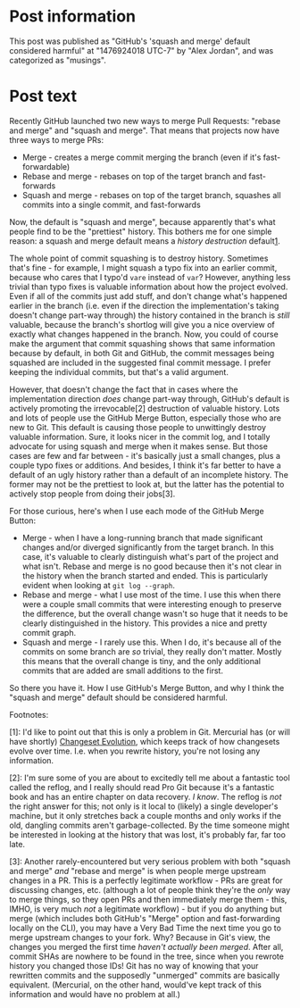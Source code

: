# Post information

This post was published as "GitHub's 'squash and merge' default considered harmful" at "1476924018 UTC-7" by "Alex Jordan", and was categorized as "musings".

# Post text

Recently GitHub launched two new ways to merge Pull Requests: "rebase and merge" and "squash and merge". That means that projects now have three ways to merge PRs:

* Merge - creates a merge commit merging the branch (even if it's fast-forwardable)
* Rebase and merge - rebases on top of the target branch and fast-forwards
* Squash and merge - rebases on top of the target branch, squashes all commits into a single commit, and fast-forwards

Now, the default is "squash and merge", because apparently that's what people find to be the "prettiest" history. This bothers me for one simple reason: a squash and merge default means a _history destruction_ default[1].

The whole point of commit squashing is to destroy history. Sometimes that's fine - for example, I might squash a typo fix into an earlier commit, because who cares that I typo'd `vare` instead of `var`? However, anything less trivial than typo fixes is valuable information about how the project evolved. Even if all of the commits just add stuff, and don't change what's happened earlier in the branch (i.e. even if the direction the implementation's taking doesn't change part-way through) the history contained in the branch is _still_ valuable, because the branch's shortlog will give you a nice overview of exactly what changes happened in the branch. Now, you could of course make the argument that commit squashing shows that same information because by default, in both Git and GitHub, the commit messages being squashed are included in the suggested final commit message. I prefer keeping the individual commits, but that's a valid argument.

However, that doesn't change the fact that in cases where the implementation direction _does_ change part-way through, GitHub's default is actively promoting the irrevocable[2] destruction of valuable history. Lots and lots of people use the GitHub Merge Button, especially those who are new to Git. This default is causing those people to unwittingly destroy valuable information. Sure, it looks nicer in the commit log, and I totally advocate for using squash and merge when it makes sense. But those cases are few and far between - it's basically just a small changes, plus a couple typo fixes or additions. And besides, I think it's far better to have a default of an ugly history rather than a default of an incomplete history. The former may not be the prettiest to look at, but the latter has the potential to actively stop people from doing their jobs[3].

For those curious, here's when I use each mode of the GitHub Merge Button:

* Merge - when I have a long-running branch that made significant changes and/or diverged significantly from the target branch. In this case, it's valuable to clearly distinguish what's part of the project and what isn't. Rebase and merge is no good because then it's not clear in the history when the branch started and ended. This is particularly evident when looking at `git log --graph`.
* Rebase and merge - what I use most of the time. I use this when there were a couple small commits that were interesting enough to preserve the difference, but the overall change wasn't so huge that it needs to be clearly distinguished in the history. This provides a nice and pretty commit graph.
* Squash and merge - I rarely use this. When I do, it's because all of the commits on some branch are _so_ trivial, they really don't matter. Mostly this means that the overall change is tiny, and the only additional commits that are added are small additions to the first.

So there you have it. How I use GitHub's Merge Button, and why I think the "squash and merge" default should be considered harmful.

Footnotes:

 \[1]: I'd like to point out that this is only a problem in Git. Mercurial has (or will have shortly) [Changeset Evolution][1], which keeps track of how changesets evolve over time. I.e. when you rewrite history, you're not losing any information.

 \[2]: I'm sure some of you are about to excitedly tell me about a fantastic tool called the reflog, and I really should read Pro Git because it's a fantastic book and has an entire chapter on data recovery. _I know_. The reflog is _not_ the right answer for this; not only is it local to (likely) a single developer's machine, but it only stretches back a couple months and only works if the old, dangling commits aren't garbage-collected. By the time someone might be interested in looking at the history that was lost, it's probably far, far too late.

 \[3]: Another rarely-encountered but very serious problem with both "squash and merge" _and_ "rebase and merge" is when people merge upstream changes in a PR. This is a perfectly legitimate workflow - PRs are great for discussing changes, etc. (although a lot of people think they're the _only_ way to merge things, so they open PRs and then immediately merge them - this, IMHO, is very much _not_ a legitimate workflow) - but if you do anything but merge (which includes both GitHub's "Merge" option and fast-forwarding locally on the CLI), you may have a Very Bad Time the next time you go to merge upstream changes to your fork. Why? Because in Git's view, the changes you merged the first time _haven't actually been merged_. After all, commit SHAs are nowhere to be found in the tree, since when you rewrote history you changed those IDs! Git has no way of knowing that your rewritten commits and the supposedly "unmerged" commits are basically equivalent. (Mercurial, on the other hand, would've kept track of this information and would have no problem at all.)

 [1]: https://www.mercurial-scm.org/wiki/ChangesetEvolution
